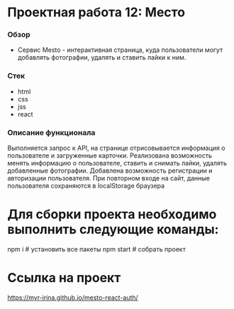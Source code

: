 # Проектная работа 12: Место

### Обзор
* Cервис Mesto - интерактивная страница, куда пользователи могут добавлять фотографии, удалять и ставить лайки к ним.

### Стек
* html
* css
* jss
* react

### Описание функционала
Выполняется запрос к API, на странице отрисовывается информация о пользователе и загруженные карточки.
Реализована возможность менять информацию о пользователе, ставить и снимать лайки, удалять добавленные фотографии.
Добавлена возможность регистрации и авторизации пользователя.
При повторном входе на сайт, данные пользователя сохраняются в localStorage браузера

# Для сборки проекта необходимо выполнить следующие команды:
npm i # установить все пакеты
npm start # собрать проект

# Ссылка на проект
 https://myr-irina.github.io/mesto-react-auth/
